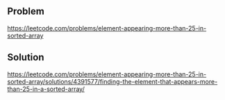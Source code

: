 ## Problem
https://leetcode.com/problems/element-appearing-more-than-25-in-sorted-array

## Solution
https://leetcode.com/problems/element-appearing-more-than-25-in-sorted-array/solutions/4391577/finding-the-element-that-appears-more-than-25-in-a-sorted-array/